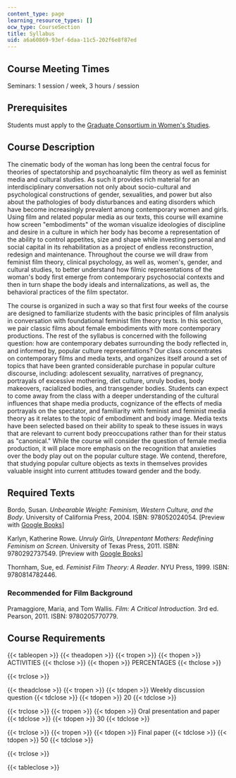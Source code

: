 ```yaml
---
content_type: page
learning_resource_types: []
ocw_type: CourseSection
title: Syllabus
uid: a6a60869-93ef-6daa-11c5-202f6e8f87ed
---
```


Course Meeting Times
--------------------

Seminars: 1 session / week, 3 hours / session

Prerequisites
-------------

Students must apply to the [Graduate Consortium in Women's Studies](http://web.mit.edu/gcws/about/index.html).

Course Description
------------------

The cinematic body of the woman has long been the central focus for theories of spectatorship and psychoanalytic film theory as well as feminist media and cultural studies. As such it provides rich material for an interdisciplinary conversation not only about socio-cultural and psychological constructions of gender, sexualities, and power but also about the pathologies of body disturbances and eating disorders which have become increasingly prevalent among contemporary women and girls. Using film and related popular media as our texts, this course will examine how screen "embodiments" of the woman visualize ideologies of discipline and desire in a culture in which her body has become a representation of the ability to control appetites, size and shape while investing personal and social capital in its rehabilitation as a project of endless reconstruction, redesign and maintenance. Throughout the course we will draw from feminist film theory, clinical psychology, as well as, women's, gender, and cultural studies, to better understand how filmic representations of the woman's body first emerge from contemporary psychosocial contexts and then in turn shape the body ideals and internalizations, as well as, the behavioral practices of the film spectator.

The course is organized in such a way so that first four weeks of the course are designed to familiarize students with the basic principles of film analysis in conversation with foundational feminist film theory texts. In this section, we pair classic films about female embodiments with more contemporary productions. The rest of the syllabus is concerned with the following question: how are contemporary debates surrounding the body reflected in, and informed by, popular culture representations? Our class concentrates on contemporary films and media texts, and organizes itself around a set of topics that have been granted considerable purchase in popular culture discourse, including: adolescent sexuality, narratives of pregnancy, portrayals of excessive mothering, diet culture, unruly bodies, body makeovers, racialized bodies, and transgender bodies. Students can expect to come away from the class with a deeper understanding of the cultural influences that shape media products, cognizance of the effects of media portrayals on the spectator, and familiarity with feminist and feminist media theory as it relates to the topic of embodiment and body image. Media texts have been selected based on their ability to speak to these issues in ways that are relevant to current body preoccupations rather than for their status as "canonical." While the course will consider the question of female media production, it will place more emphasis on the recognition that anxieties over the body play out on the popular culture stage. We contend, therefore, that studying popular culture objects as texts in themselves provides valuable insight into current attitudes toward gender and the body.

Required Texts
--------------

Bordo, Susan. _Unbearable Weight: Feminism, Western Culture, and the Body_. University of California Press, 2004. ISBN: 978052024054. \[Preview with [Google Books](http://books.google.com/books?id=rezqDU30R5wC&pg=PAfrontcover)\]

Karlyn, Katherine Rowe. _Unruly Girls, Unrepentant Mothers: Redefining Feminism on Screen_. University of Texas Press, 2011. ISBN: 9780292737549. \[Preview with [Google Books](http://books.google.com/books?id=YXTPZJm1W9wC&pg=PAfrontcover)\]

Thornham, Sue, ed. _Feminist Film Theory: A Reader_. NYU Press, 1999. ISBN: 9780814782446.

### Recommended for Film Background

Pramaggiore, Maria, and Tom Wallis. _Film: A Critical Introduction_. 3rd ed. Pearson, 2011. ISBN: 9780205770779.

Course Requirements
-------------------

{{< tableopen >}}
{{< theadopen >}}
{{< tropen >}}
{{< thopen >}}
ACTIVITIES
{{< thclose >}}
{{< thopen >}}
PERCENTAGES
{{< thclose >}}

{{< trclose >}}

{{< theadclose >}}
{{< tropen >}}
{{< tdopen >}}
Weekly discussion question
{{< tdclose >}}
{{< tdopen >}}
20
{{< tdclose >}}

{{< trclose >}}
{{< tropen >}}
{{< tdopen >}}
Oral presentation and paper
{{< tdclose >}}
{{< tdopen >}}
30
{{< tdclose >}}

{{< trclose >}}
{{< tropen >}}
{{< tdopen >}}
Final paper
{{< tdclose >}}
{{< tdopen >}}
50
{{< tdclose >}}

{{< trclose >}}

{{< tableclose >}}